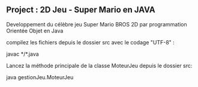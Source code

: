 ## Project : 2D Jeu - Super Mario en JAVA

<p> Developpement du célèbre jeu Super Mario BROS 2D par programmation Orientée Objet en Java <p> 

<p>  compilez les fichiers depuis le dossier src avec le codage "UTF-8" : <p> 

<p>  javac */*.java <p> 

<p>  Lancez la méthode principale de la classe MoteurJeu depuis le dossier src:<p> 

<p> java gestionJeu.MoteurJeu <p> 



